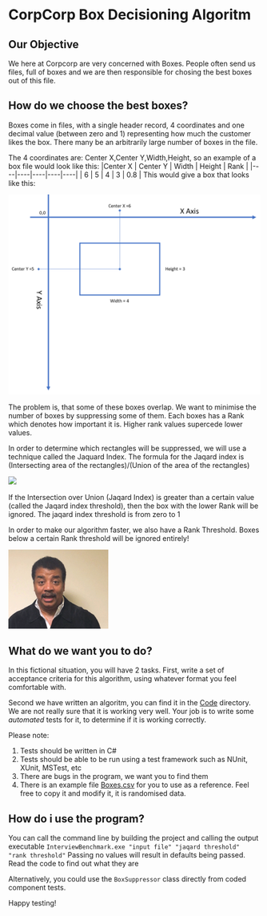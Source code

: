 # CorpCorp Box Decisioning Algoritm
## Our Objective
We here at Corpcorp are very concerned with Boxes. People often send us files, full of boxes and we are then responsible for chosing the best boxes out of this file.

## How do we choose the best boxes? 
Boxes come in files, with a single header record, 4 coordinates and one decimal value (between zero and 1) representing how much the customer likes the box. There many be an arbitrarily large number of boxes in the file.

The 4 coordinates are: Center X,Center Y,Width,Height, so an example of a box file would look like this:
|Center X | Center Y | Width | Height | Rank |
|----|----|----|----|----|
| 6 | 5 | 4 | 3 | 0.8 |
This would give a box that looks like this:


<img src="./Images/box-example.png" width="600px"/>

The problem is, that some of these boxes overlap.
We want to minimise the number of boxes by suppressing some of them. 
Each boxes has a Rank which denotes how important it is. 
Higher rank values supercede lower values.

In order to determine which rectangles will be suppressed, we will use a technique called the Jaquard Index.
The formula for the Jaqard index is (Intersecting area of the rectangles)/(Union of the area of the rectangles)

<img src="https://miro.medium.com/max/422/1*9vgYblWTjP0Np7q_PUmlrw.png" width="400px" />

If the Intersection over Union (Jaqard Index) is greater than a certain value (called the Jaqard index threshold), then the box with the lower Rank will be ignored. The jaqard index threshold is from zero to 1

In order to make our algorithm faster, we also have a Rank Threshold. Boxes below a certain Rank threshold will be ignored entirely! 

<img src="./Images/poof.gif" width="200px"/>

## What do we want you to do?
In this fictional situation, you will have 2 tasks. First, write a set of acceptance criteria for this algorithm, using whatever format you feel comfortable with.

Second we have written an algoritm, you can find it in the [Code](./Code) directory. We are not really sure that it is working very well. Your job is to write some *automated* tests for it, to determine if it is working correctly.

Please note:
1. Tests should be written in C#
2. Tests should be able to be run using a test framework such as NUnit, XUnit, MSTest, etc
3. There are bugs in the program, we want you to find them
4. There is an example file [Boxes.csv](./Code/boxes.csv) for you to use as a reference. Feel free to copy it and modify it, it is randomised data.

## How do i use the program?

You can call the command line by building the project and calling the output executable `InterviewBenchmark.exe "input file" "jaqard threshold" "rank threshold"`
Passing no values will result in defaults being passed. Read the code to find out what they are

Alternatively, you could use the `BoxSuppressor` class directly from coded component tests.

Happy testing!
